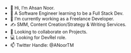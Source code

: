 - 👋 Hi, I’m Ahsan Noor.
- 👀 A Software Engineer learning to be a Full Stack Dev.
- 🌱 I’m currently working as a Freelance Developer.
- ✍ SMM, Content Creation/Strategy & Writing Services.
- 💞️ Looking to collaborate on Projects.
- 💻 Looking for DevRel role.
- 📫 Twitter Handle: @ANoorTM

<!---
ANoorTM/ANoorTM is a ✨ special ✨ repository because its `README.md` (this file) appears on your GitHub profile.
You can click the Preview link to take a look at your changes.
--->
